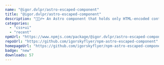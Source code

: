 ```yaml
---
name: "@igor.dvlpr/astro-escaped-component"
title: "@igor.dvlpr/astro-escaped-component"
description: "🏃🏻‍♂️‍➡️ An Astro component that holds only HTML-encoded content. 📜"
categories:
  - "css+ui"
  - "recent"
npmUrl: "https://www.npmjs.com/package/@igor.dvlpr/astro-escaped-component"
repoUrl: "https://github.com/igorskyflyer/npm-astro-escaped-component"
homepageUrl: "https://github.com/igorskyflyer/npm-astro-escaped-component"
badge: "new"
downloads: 57
---
```

